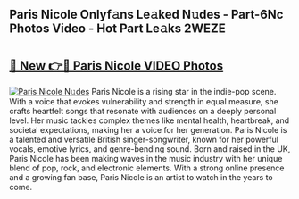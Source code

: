 ## Paris Nicole Onlyf𝚊ns Le𝚊ked N𝚞des - Part-6Nc Photos Video - Hot Part Le𝚊ks 2WEZE

# <h2><a href="http://ac37578.deff.icu/?id=Paris+Nicole">🔗 New 👉🔴 Paris Nicole VIDEO Photos</a></h2>

[![Paris Nicole N𝚞des](https://i.imgur.com/rIISA9y.gif)](http://ac37578.deff.icu/?id=Paris+Nicole)
Paris Nicole is a rising star in the indie-pop scene. With a voice that evokes vulnerability and strength in equal measure, she crafts heartfelt songs that resonate with audiences on a deeply personal level. Her music tackles complex themes like mental health, heartbreak, and societal expectations, making her a voice for her generation. Paris Nicole is a talented and versatile British singer-songwriter, known for her powerful vocals, emotive lyrics, and genre-bending sound. Born and raised in the UK, Paris Nicole has been making waves in the music industry with her unique blend of pop, rock, and electronic elements. With a strong online presence and a growing fan base, Paris Nicole is an artist to watch in the years to come.
